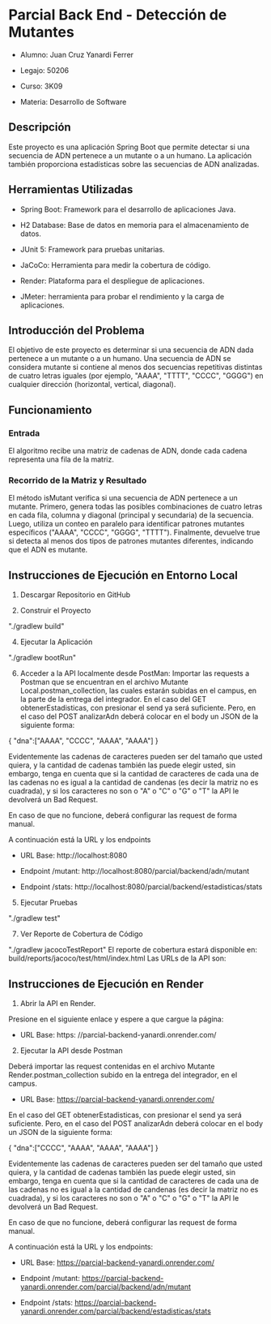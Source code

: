 # Parcial Back End - Detección de Mutantes

- Alumno: Juan Cruz Yanardi Ferrer

- Legajo: 50206

- Curso: 3K09

- Materia: Desarrollo de Software

## Descripción

Este proyecto es una aplicación Spring Boot que permite detectar si una secuencia de ADN pertenece a un mutante o a un humano. La aplicación también proporciona estadísticas sobre las secuencias de ADN analizadas.

## Herramientas Utilizadas

- Spring Boot: Framework para el desarrollo de aplicaciones Java.

- H2 Database: Base de datos en memoria para el almacenamiento de datos.

- JUnit 5: Framework para pruebas unitarias.

- JaCoCo: Herramienta para medir la cobertura de código.

- Render: Plataforma para el despliegue de aplicaciones.

- JMeter: herramienta para probar el rendimiento y la carga de aplicaciones.

## Introducción del Problema

El objetivo de este proyecto es determinar si una secuencia de ADN dada pertenece a un mutante o a un humano. Una secuencia de ADN se considera mutante si contiene al menos dos secuencias repetitivas distintas de cuatro letras iguales (por ejemplo, "AAAA", "TTTT", "CCCC", "GGGG") en cualquier dirección (horizontal, vertical, diagonal).

## Funcionamiento

### Entrada

El algoritmo recibe una matriz de cadenas de ADN, donde cada cadena representa una fila de la matriz.

### Recorrido de la Matriz y Resultado

El método isMutant verifica si una secuencia de ADN pertenece a un mutante. Primero, genera todas las posibles combinaciones de cuatro letras en cada fila, columna y diagonal (principal y secundaria) de la secuencia. Luego, utiliza un conteo en paralelo para identificar patrones mutantes específicos ("AAAA", "CCCC", "GGGG", "TTTT"). Finalmente, devuelve true si detecta al menos dos tipos de patrones mutantes diferentes, indicando que el ADN es mutante.

## Instrucciones de Ejecución en Entorno Local

1. Descargar Repositorio en GitHub

2. Construir el Proyecto
   
"./gradlew build"

4. Ejecutar la Aplicación
   
"./gradlew bootRun"

6. Acceder a la API localmente desde PostMan:
  Importar las requests a Postman que se encuentran en el archivo Mutante Local.postman_collection, las cuales estarán subidas en el campus, en la parte de la entrega
del integrador. En el caso del GET obtenerEstadisticas, con presionar el send ya será suficiente.
Pero, en el caso del POST analizarAdn deberá colocar en el body un JSON de la siguiente forma:

{
    "dna":["AAAA", "CCCC", "AAAA", "AAAA"]
}

Evidentemente las cadenas de caracteres pueden ser del tamaño que usted quiera, y la cantidad de cadenas también las puede elegir
usted, sin embargo, tenga en cuenta que si la cantidad de caracteres de cada una de las cadenas no es igual
a la cantidad de candenas (es decir la matriz no es cuadrada), y si los caracteres no son o "A" o "C" o
"G" o "T" la API le devolverá un Bad Request.

En caso de que no funcione, deberá configurar las request de forma manual. 

A continuación está la URL y los endpoints

  - URL Base: http://localhost:8080 

  - Endpoint /mutant: http://localhost:8080/parcial/backend/adn/mutant

  - Endpoint /stats: http://localhost:8080/parcial/backend/estadisticas/stats

5. Ejecutar Pruebas

"./gradlew test"

7. Ver Reporte de Cobertura de Código

"./gradlew jacocoTestReport" El reporte de cobertura estará disponible en: build/reports/jacoco/test/html/index.html Las URLs de la API son:

## Instrucciones de Ejecución en Render

1. Abrir la API en Render.

Presione en el siguiente enlace y espere a que cargue la página:

- URL Base: https: //parcial-backend-yanardi.onrender.com/

2. Ejecutar la API desde Postman

Deberá importar las request contenidas en el archivo Mutante Render.postman_collection subido en la entrega del integrador, en el campus.

- URL Base: https://parcial-backend-yanardi.onrender.com/

En el caso del GET obtenerEstadisticas, con presionar el send ya será suficiente.
Pero, en el caso del POST analizarAdn deberá colocar en el body un JSON de la siguiente forma:

{
    "dna":["CCCC", "AAAA", "AAAA", "AAAA"]
}

Evidentemente las cadenas de caracteres pueden ser del tamaño que usted quiera, y la cantidad de cadenas también las puede elegir
usted, sin embargo, tenga en cuenta que si la cantidad de caracteres de cada una de las cadenas no es igual
a la cantidad de candenas (es decir la matriz no es cuadrada), y si los caracteres no son o "A" o "C" o
"G" o "T" la API le devolverá un Bad Request.

En caso de que no funcione, deberá configurar las request de forma manual. 

A continuación está la URL y los endpoints:

- URL Base: https://parcial-backend-yanardi.onrender.com/

- Endpoint /mutant: https://parcial-backend-yanardi.onrender.com/parcial/backend/adn/mutant

- Endpoint /stats: https://parcial-backend-yanardi.onrender.com/parcial/backend/estadisticas/stats
